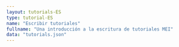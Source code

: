 ```yaml
---
layout: tutorials-ES
type: tutorial-ES
name: "Escribir tutoriales"
fullname: "Una introducción a la escritura de tutoriales MEI"
data: "tutorials.json"
---
```

